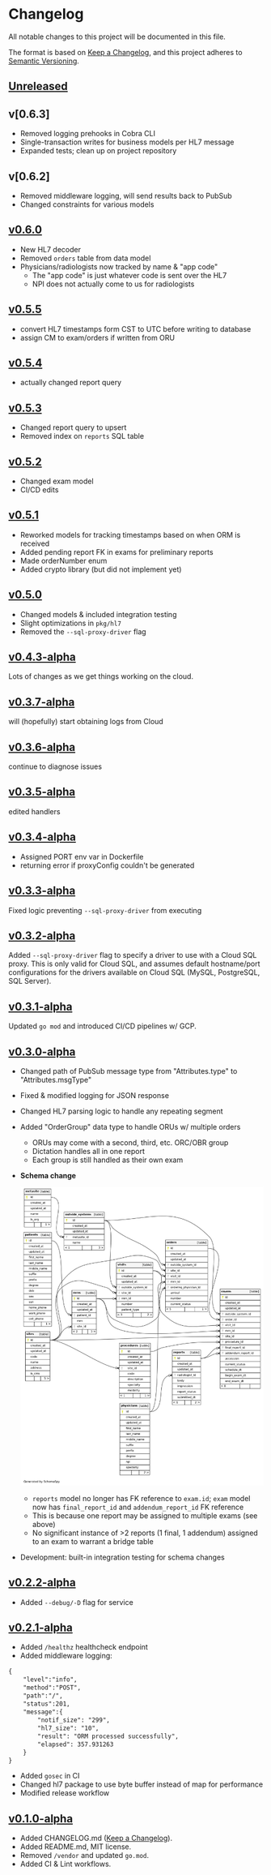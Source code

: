 # Changelog

All notable changes to this project will be documented in this file.

The format is based on [Keep a Changelog](https://keepachangelog.com/en/1.0.0/),
and this project adheres to [Semantic Versioning](https://semver.org/spec/v2.0.0.html).

## [Unreleased]

## v[0.6.3]

- Removed logging prehooks in Cobra CLI
- Single-transaction writes for business models per HL7 message
- Expanded tests; clean up on project repository

## v[0.6.2]

- Removed middleware logging, will send results back to PubSub
- Changed constraints for various models

## [v0.6.0]

- New HL7 decoder
- Removed `orders` table from data model
- Physicians/radiologists now tracked by name & "app code"
  - The "app code" is just whatever code is sent over the HL7
  - NPI does not actually come to us for radiologists

## [v0.5.5]

- convert HL7 timestamps form CST to UTC before writing to database
- assign CM to exam/orders if written from ORU

## [v0.5.4]

- actually changed report query

## [v0.5.3]

- Changed report query to upsert
- Removed index on `reports` SQL table

## [v0.5.2]

- Changed exam model
- CI/CD edits

## [v0.5.1]

- Reworked models for tracking timestamps based on when ORM is received
- Added pending report FK in exams for preliminary reports
- Made orderNumber enum
- Added crypto library (but did not implement yet)

## [v0.5.0]

- Changed models & included integration testing
- Slight optimizations in `pkg/hl7`
- Removed the `--sql-proxy-driver` flag

## [v0.4.3-alpha]

Lots of changes as we get things working on the cloud.

## [v0.3.7-alpha]

will (hopefully) start obtaining logs from Cloud

## [v0.3.6-alpha]

continue to diagnose issues

## [v0.3.5-alpha]

edited handlers

## [v0.3.4-alpha]

- Assigned PORT env var in Dockerfile
- returning error if proxyConfig couldn't be generated

## [v0.3.3-alpha]

Fixed logic preventing `--sql-proxy-driver` from executing

## [v0.3.2-alpha]

Added `--sql-proxy-driver` flag to specify a driver to use with a Cloud SQL proxy. This is only valid for Cloud SQL, and assumes default hostname/port configurations for the drivers available on Cloud SQL (MySQL, PostgreSQL, SQL Server).

## [v0.3.1-alpha]

Updated `go mod` and introduced CI/CD pipelines w/ GCP.

## [v0.3.0-alpha]

- Changed path of PubSub message type from "Attributes.type" to "Attributes.msgType"
- Fixed & modified logging for JSON response
- Changed HL7 parsing logic to handle any repeating segment
- Added "OrderGroup" data type to handle ORUs w/ multiple orders

  - ORUs may come with a second, third, etc. ORC/OBR group
  - Dictation handles all in one report
  - Each group is still handled as their own exam

- **Schema change**

  ![updated data model](assets/diagrams/relationships.real.large.png)

  - `reports` model no longer has FK reference to `exam.id`; `exam` model now has `final_report_id` and `addendum_report_id` FK reference
  - This is because one report may be assigned to multiple exams (see above)
  - No significant instance of >2 reports (1 final, 1 addendum) assigned to an exam to warrant a bridge table

- Development: built-in integration testing for schema changes

## [v0.2.2-alpha]

- Added `--debug/-D` flag for service

## [v0.2.1-alpha]

- Added `/healthz` healthcheck endpoint
- Added middleware logging:

```
{
    "level":"info",
    "method":"POST",
    "path":"/",
    "status":201,
    "message":{
        "notif_size": "299",
        "hl7_size": "10",
        "result": "ORM processed successfully",
        "elapsed": 357.931263
    }
}
```

- Added `gosec` in CI
- Changed hl7 package to use byte buffer instead of map for performance
- Modified release workflow

## [v0.1.0-alpha]

- Added CHANGELOG.md ([Keep a Changelog](https://keepachangelog.com/en/1.0.0/)).
- Added README.md, MIT license.
- Removed `/vendor` and updated `go.mod`.
- Added CI & Lint workflows.

[Unreleased]: https://github.com/s-hammon/volta/compare/v0.1.0-alpha...HEAD
[v0.1.0-alpha]: https://github.com/s-hammon/volta/releases/tag/v0.1.0-alpha
[v0.2.1-alpha]: https://github.com/s-hammon/volta/releases/tag/v0.2.1-alpha
[v0.2.2-alpha]: https://github.com/s-hammon/volta/releases/tag/v0.2.2-alpha
[v0.3.0-alpha]: https://github.com/s-hammon/volta/releases/tag/v0.3.0-alpha
[v0.3.1-alpha]: https://github.com/s-hammon/volta/releases/tag/v0.3.1-alpha
[v0.3.2-alpha]: https://github.com/s-hammon/volta/releases/tag/v0.3.2-alpha
[v0.3.3-alpha]: https://github.com/s-hammon/volta/releases/tag/v0.3.3-alpha
[v0.3.4-alpha]: https://github.com/s-hammon/volta/releases/tag/v0.3.4-alpha
[v0.3.5-alpha]: https://github.com/s-hammon/volta/releases/tag/v0.3.5-alpha
[v0.3.6-alpha]: https://github.com/s-hammon/volta/releases/tag/v0.3.6-alpha
[v0.3.7-alpha]: https://github.com/s-hammon/volta/releases/tag/v0.3.7-alpha
[v0.4.3-alpha]: https://github.com/s-hammon/volta/releases/tag/v0.4.3-alpha
[v0.5.0]: https://github.com/s-hammon/volta/releases/tag/v0.5.0
[v0.5.1]: https://github.com/s-hammon/volta/releases/tag/v0.5.1
[v0.5.2]: https://github.com/s-hammon/volta/releases/tag/v0.5.2
[v0.5.3]: https://github.com/s-hammon/volta/releases/tag/v0.5.3
[v0.5.4]: https://github.com/s-hammon/volta/releases/tag/v0.5.4
[v0.5.5]: https://github.com/s-hammon/volta/releases/tag/v0.5.5
[v0.6.0]: https://github.com/s-hammon/volta/releases/tag/v0.6.0
[v0.6.2]: https://github.com/s-hammon/volta/releases/tag/v0.6.2
[v0.6.3]: https://github.com/s-hammon/volta/releases/tag/v0.6.3
